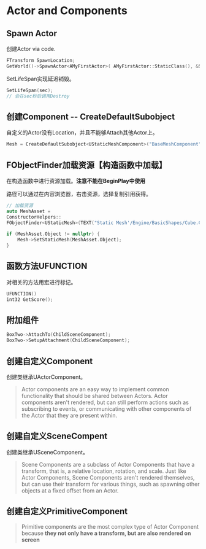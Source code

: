 # Actor and Components



## Spawn Actor

创建Actor via code.

```C++
FTransform SpawnLocation;
GetWorld()->SpawnActor<AMyFirstActor>( AMyFirstActor::StaticClass(), &SpawnLocation);
```



SetLifeSpan实现延迟销毁。

```c++
SetLifeSpan(sec);
// 会在sec秒后调用Destroy
```





## 创建Component -- CreateDefaultSubobject

自定义的Actor没有Location，并且不能够Attach其他Actor上。

```c++
Mesh = CreateDefaultSubobject<UStaticMeshComponent>("BaseMeshComponent");
```





## FObjectFinder加载资源【构造函数中加载】

在构造函数中进行资源加载。**注意不能在BeginPlay中使用**

路径可以通过在内容浏览器，右击资源，选择复制引用获得。

```c++
// 加载资源
auto MeshAsset = 
ConstructorHelpers::
FObjectFinder<UStaticMesh>(TEXT("Static Mesh'/Engine/BasicShapes/Cube.Cube'")); 
	
if (MeshAsset.Object != nullptr) {
    Mesh->SetStaticMesh(MeshAsset.Object);
}
```



## 函数方法UFUNCTION

对相关的方法用宏进行标记。

```C++
UFUNCTION()
int32 GetScore();
```



## 附加组件

```c++
BoxTwo->AttachTo(ChildSceneComponent);
BoxTwo->SetupAttachment(ChildSceneComponent);
```



## 创建自定义Component

创建类继承UActorComponent。

> Actor components are an easy way to implement common functionality that should be shared between Actors. Actor components aren't rendered, but can still perform actions such as subscribing to events, or communicating with other components of the Actor that they are present within.



## 创建自定义SceneCompent

创建类继承USceneComponent。

> Scene Components are a subclass of Actor Components that have a transform, that is, a relative location, rotation, and scale. Just like Actor Components, Scene Components aren't rendered themselves, but can use their transform for various things, such as spawning other objects at a fixed offset from an Actor.



## 创建自定义PrimitiveComponent



> Primitive components are the most complex type of Actor Component because **they not only have a transform, but are also rendered on screen**

